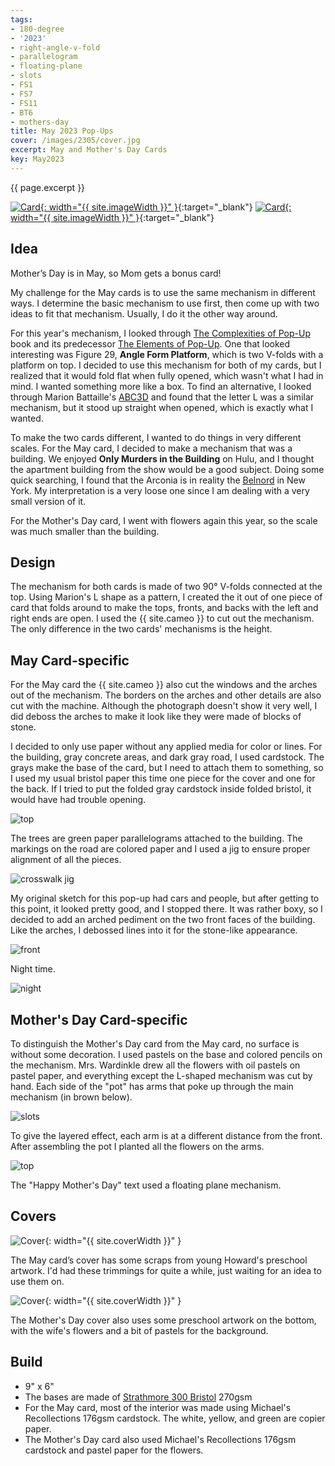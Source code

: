```yaml
---
tags:
- 180-degree
- '2023'
- right-angle-v-fold
- parallelogram
- floating-plane
- slots
- FS1
- FS7
- FS11
- BT6
- mothers-day
title: May 2023 Pop-Ups
cover: /images/2305/cover.jpg
excerpt: May and Mother's Day Cards
key: May2023
---
```

{{ page.excerpt }}

[![Card]({{site.baseurl}}/images/2305/popup.gif){: width="{{ site.imageWidth }}" }](/images/2305/popup.gif "Click to replay in a new tab"){:target="_blank"}
[![Card]({{site.baseurl}}/images/2305/mothers-day.gif){: width="{{ site.imageWidth }}" }](/images/2305/mothers-day.gif "Click to replay in a new tab"){:target="_blank"}

## Idea

Mother’s Day is in May, so Mom gets a bonus card!

My challenge for the May cards is to use the same mechanism in different ways. I determine the basic mechanism to use first, then come up with two ideas to fit that mechanism. Usually, I do it the other way around.

For this year's mechanism, I looked through [The Complexities of Pop-Up](/books.html#the-complexities-of-pop-up) book and its predecessor [The Elements of Pop-Up](/books.html#the-elements-of-pop-up). One that looked interesting was Figure 29, __Angle Form Platform__, which is two V-folds with a platform on top. I decided to use this mechanism for both of my cards, but I realized that it would fold flat when fully opened, which wasn't what I had in mind. I wanted something more like a box. To find an alternative, I looked through Marion Battaille's [ABC3D](/books.html#abc3d)  and found that the letter L was a similar mechanism, but it stood up straight when opened, which is exactly what I wanted.

To make the two cards different, I wanted to do things in very different scales. For the May card, I decided to make a mechanism that was a building. We enjoyed __Only Murders in the Building__ on Hulu, and I thought the apartment building from the show would be a good subject. Doing some quick searching, I found that the Arconia is in reality the [Belnord](https://thebelnord.com/) in New York. My interpretation is a very loose one since I am dealing with a very small version of it.

For the Mother's Day card, I went with flowers again this year, so the scale was much smaller than the building.

## Design

The mechanism for both cards is made of two 90&deg; V-folds connected at the top. Using Marion's L shape as a pattern, I created the it out of one piece of card that folds around to make the tops, fronts, and backs with the left and right ends are open. I used the {{ site.cameo }} to cut out the mechanism. The only difference in the two cards' mechanisms is the height.

## May Card-specific

For the May card the {{ site.cameo }} also cut the windows and the arches out of the mechanism. The borders on the arches and other details are also cut with the machine. Although the photograph doesn't show it very well, I did deboss the arches to make it look like they were made of blocks of stone.

I decided to only use paper without any applied media for color or lines. For the building, gray concrete areas, and dark gray road, I used cardstock. The grays make the base of the card, but I need to attach them to something, so I used my usual bristol paper this time one piece for the cover and one for the back. If I tried to put the folded gray cardstock inside folded bristol, it would have had trouble opening.

![top](/images/2305/top.jpg)

The trees are green paper parallelograms attached to the building. The markings on the road are colored paper and I used a jig to ensure proper alignment of all the pieces.

![crosswalk jig](/images/2305/crosswalk.jpg)

My original sketch for this pop-up had cars and people, but after getting to this point, it looked pretty good, and I stopped there. It was rather boxy, so I decided to add an arched pediment on the two front faces of the building. Like the arches, I debossed lines into it for the stone-like appearance.

![front](/images/2305/front.jpg)

Night time.

![night](/images/2305/night.jpg)

## Mother's Day Card-specific

To distinguish the Mother's Day card from the May card, no surface is without some decoration. I used pastels on the base and colored pencils on the mechanism. Mrs. Wardinkle drew all the flowers with oil pastels on pastel paper, and everything except the L-shaped mechanism was cut by hand. Each side of the "pot" has arms that poke up through the main mechanism (in brown below).

![slots](/images/2305/slots.jpg)

To give the layered effect, each arm is at a different distance from the front. After assembling the pot I planted all the flowers on the arms.

![top](/images/2305/mothers-day-top.jpg)

The "Happy Mother's Day" text used a floating plane mechanism.

## Covers

![Cover]({{site.baseurl}}{{page.cover}}){: width="{{ site.coverWidth }}" }

The May card’s cover has some scraps from young Howard's preschool artwork. I'd had these trimmings for quite a while, just waiting for an idea to use them on.

![Cover](/images/2305/mothers-day-cover.jpg){: width="{{ site.coverWidth }}" }

The Mother's Day cover also uses some preschool artwork on the bottom, with the wife's flowers and a bit of pastels for the background.

## Build

- 9" x 6"
- The bases are made of [Strathmore 300 Bristol](/supplies.html#strathmore-300-bristol) 270gsm
- For the May card, most of the interior was made using Michael's Recollections 176gsm cardstock. The white, yellow, and green are copier paper.
- The Mother's Day card also used Michael's Recollections 176gsm cardstock and pastel paper for the flowers.
